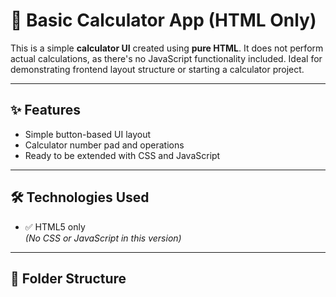 # 🧮 Basic Calculator App (HTML Only)

This is a simple **calculator UI** created using **pure HTML**. It does not perform actual calculations, as there's no JavaScript functionality included. Ideal for demonstrating frontend layout structure or starting a calculator project.

---

## ✨ Features

- Simple button-based UI layout
- Calculator number pad and operations
- Ready to be extended with CSS and JavaScript

---

## 🛠️ Technologies Used

- ✅ HTML5 only  
*(No CSS or JavaScript in this version)*

---

## 🧱 Folder Structure

